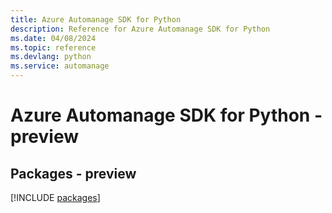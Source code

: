 ```yaml
---
title: Azure Automanage SDK for Python
description: Reference for Azure Automanage SDK for Python
ms.date: 04/08/2024
ms.topic: reference
ms.devlang: python
ms.service: automanage
---
```

# Azure Automanage SDK for Python - preview
## Packages - preview
[!INCLUDE [packages](automanage-index.md)]